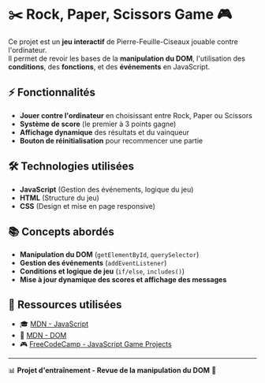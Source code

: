 # ✂️ Rock, Paper, Scissors Game 🎮

Ce projet est un **jeu interactif** de Pierre-Feuille-Ciseaux jouable contre l'ordinateur.  
Il permet de revoir les bases de la **manipulation du DOM**, l'utilisation des **conditions**, des **fonctions**, et des **événements** en JavaScript.

## ⚡ Fonctionnalités

- **Jouer contre l'ordinateur** en choisissant entre Rock, Paper ou Scissors  
- **Système de score** (le premier à 3 points gagne)  
- **Affichage dynamique** des résultats et du vainqueur  
- **Bouton de réinitialisation** pour recommencer une partie  

## 🛠️ Technologies utilisées

- **JavaScript** (Gestion des événements, logique du jeu)  
- **HTML** (Structure du jeu)  
- **CSS** (Design et mise en page responsive)  

## 📚 Concepts abordés

- **Manipulation du DOM** (`getElementById`, `querySelector`)  
- **Gestion des événements** (`addEventListener`)  
- **Conditions et logique de jeu** (`if/else`, `includes()`)  
- **Mise à jour dynamique des scores et affichage des messages**  

## 📖 Ressources utilisées

- 🎓 [MDN - JavaScript](https://developer.mozilla.org/fr/docs/Web/JavaScript)  
- 📘 [MDN - DOM](https://developer.mozilla.org/fr/docs/Web/API/Document_Object_Model)  
- 🎮 [FreeCodeCamp - JavaScript Game Projects](https://www.freecodecamp.org/)  

---

📊 **Projet d'entraînement - Revue de la manipulation du DOM** 🚀
